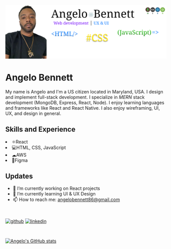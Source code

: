 ![Design and Development](https://github.com/ahbenn86/ahbenn86/blob/main/Github%20banner.png)

# Angelo Bennett
My name is Angelo and I'm a US citizen located in Maryland, USA. I design and implement full-stack development. I specialize in *MERN* stack development (MongoDB, Express, React, Node). I enjoy learning languages and frameworks like React and React Native. I also enjoy wireframing, UI, UX, and design in general.

## Skills and Experience
<li> ⚛React
<li> 💻HTML, CSS, JavaScript
<li> ☁AWS
<li> 🎨Figma
  
## Updates
- 🔭 I’m currently working on React projects 
- 🌱 I’m currently learning UI & UX Design 
- 📫 How to reach me: angelobennett86@gmail.com 
</br>

[<img src='https://cdn.jsdelivr.net/npm/simple-icons@3.0.1/icons/github.svg' alt='github' height='40'>](https://github.com/ahbenn86)  [<img src='https://cdn.jsdelivr.net/npm/simple-icons@3.0.1/icons/linkedin.svg' alt='linkedin' height='40'>](https://www.linkedin.com/in/abennett2/) 

</br>

[![Angelo's GitHub stats](https://github-readme-stats.vercel.app/api?username=ahbenn86)](https://github.com/ahbenn86/github-readme-stats)









